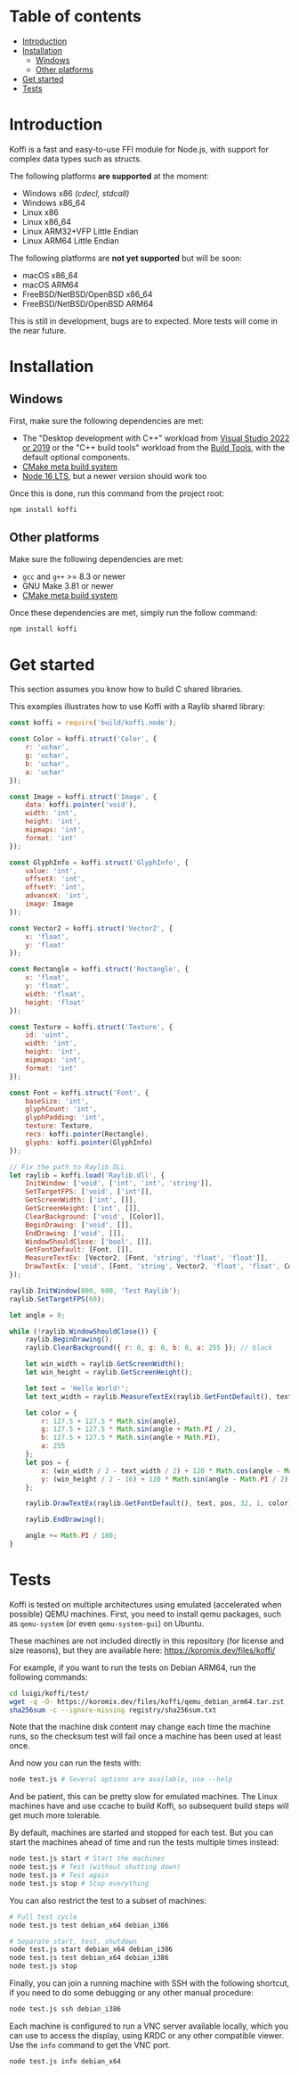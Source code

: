 # Table of contents

- [Introduction](#introduction)
- [Installation](#installation)
  * [Windows](#windows)
  * [Other platforms](#other-platforms)
- [Get started](#get-started)
- [Tests](#tests)

# Introduction

Koffi is a fast and easy-to-use FFI module for Node.js, with support for complex data types such as structs.

The following platforms __are supported__ at the moment:

* Windows x86 *(cdecl, stdcall)*
* Windows x86_64
* Linux x86
* Linux x86_64
* Linux ARM32+VFP Little Endian
* Linux ARM64 Little Endian

The following platforms are __not yet supported__ but will be soon:

* macOS x86_64
* macOS ARM64
* FreeBSD/NetBSD/OpenBSD x86_64
* FreeBSD/NetBSD/OpenBSD ARM64

This is still in development, bugs are to expected. More tests will come in the near future.

# Installation

## Windows

First, make sure the following dependencies are met:

* The "Desktop development with C++" workload from [Visual Studio 2022 or 2019](https://visualstudio.microsoft.com/downloads/) or the "C++ build tools" workload from the [Build Tools](https://visualstudio.microsoft.com/downloads/#build-tools-for-visual-studio-2022), with the default optional components.
* [CMake meta build system](https://cmake.org/)
* [Node 16 LTS](https://nodejs.org/), but a newer version should work too

Once this is done, run this command from the project root:

```sh
npm install koffi
```

## Other platforms

Make sure the following dependencies are met:

* `gcc` and `g++` >= 8.3 or newer
* GNU Make 3.81 or newer
* [CMake meta build system](https://cmake.org/)

Once these dependencies are met, simply run the follow command:

```sh
npm install koffi
```

# Get started

This section assumes you know how to build C shared libraries.

This examples illustrates how to use Koffi with a Raylib shared library:

```js
const koffi = require('build/koffi.node');

const Color = koffi.struct('Color', {
    r: 'uchar',
    g: 'uchar',
    b: 'uchar',
    a: 'uchar'
});

const Image = koffi.struct('Image', {
    data: koffi.pointer('void'),
    width: 'int',
    height: 'int',
    mipmaps: 'int',
    format: 'int'
});

const GlyphInfo = koffi.struct('GlyphInfo', {
    value: 'int',
    offsetX: 'int',
    offsetY: 'int',
    advanceX: 'int',
    image: Image
});

const Vector2 = koffi.struct('Vector2', {
    x: 'float',
    y: 'float'
});

const Rectangle = koffi.struct('Rectangle', {
    x: 'float',
    y: 'float',
    width: 'float',
    height: 'float'
});

const Texture = koffi.struct('Texture', {
    id: 'uint',
    width: 'int',
    height: 'int',
    mipmaps: 'int',
    format: 'int'
});

const Font = koffi.struct('Font', {
    baseSize: 'int',
    glyphCount: 'int',
    glyphPadding: 'int',
    texture: Texture,
    recs: koffi.pointer(Rectangle),
    glyphs: koffi.pointer(GlyphInfo)
});

// Fix the path to Raylib DLL
let raylib = koffi.load('Raylib.dll', {
    InitWindow: ['void', ['int', 'int', 'string']],
    SetTargetFPS: ['void', ['int']],
    GetScreenWidth: ['int', []],
    GetScreenHeight: ['int', []],
    ClearBackground: ['void', [Color]],
    BeginDrawing: ['void', []],
    EndDrawing: ['void', []],
    WindowShouldClose: ['bool', []],
    GetFontDefault: [Font, []],
    MeasureTextEx: [Vector2, [Font, 'string', 'float', 'float']],
    DrawTextEx: ['void', [Font, 'string', Vector2, 'float', 'float', Color]]
});

raylib.InitWindow(800, 600, 'Test Raylib');
raylib.SetTargetFPS(60);

let angle = 0;

while (!raylib.WindowShouldClose()) {
    raylib.BeginDrawing();
    raylib.ClearBackground({ r: 0, g: 0, b: 0, a: 255 }); // black

    let win_width = raylib.GetScreenWidth();
    let win_height = raylib.GetScreenHeight();

    let text = 'Hello World!';
    let text_width = raylib.MeasureTextEx(raylib.GetFontDefault(), text, 32, 1).x;

    let color = {
        r: 127.5 + 127.5 * Math.sin(angle),
        g: 127.5 + 127.5 * Math.sin(angle + Math.PI / 2),
        b: 127.5 + 127.5 * Math.sin(angle + Math.PI),
        a: 255
    };
    let pos = {
        x: (win_width / 2 - text_width / 2) + 120 * Math.cos(angle - Math.PI / 2),
        y: (win_height / 2 - 16) + 120 * Math.sin(angle - Math.PI / 2)
    };

    raylib.DrawTextEx(raylib.GetFontDefault(), text, pos, 32, 1, color);

    raylib.EndDrawing();

    angle += Math.PI / 180;
}

```

# Tests

Koffi is tested on multiple architectures using emulated (accelerated when possible) QEMU machines. First, you need to install qemu packages, such as `qemu-system` (or even `qemu-system-gui`) on Ubuntu.

These machines are not included directly in this repository (for license and size reasons), but they are available here: https://koromix.dev/files/koffi/

For example, if you want to run the tests on Debian ARM64, run the following commands:

```sh
cd luigi/koffi/test/
wget -q -O- https://koromix.dev/files/koffi/qemu_debian_arm64.tar.zst | zstd -d | tar xv
sha256sum -c --ignore-missing registry/sha256sum.txt
```

Note that the machine disk content may change each time the machine runs, so the checksum test will fail once a machine has been used at least once.

And now you can run the tests with:

```sh
node test.js # Several options are available, use --help
```

And be patient, this can be pretty slow for emulated machines. The Linux machines have and use ccache to build Koffi, so subsequent build steps will get much more tolerable.

By default, machines are started and stopped for each test. But you can start the machines ahead of time and run the tests multiple times instead:

```sh
node test.js start # Start the machines
node test.js # Test (without shutting down)
node test.js # Test again
node test.js stop # Stop everything
```

You can also restrict the test to a subset of machines:

```sh
# Full test cycle
node test.js test debian_x64 debian_i386

# Separate start, test, shutdown
node test.js start debian_x64 debian_i386
node test.js test debian_x64 debian_i386
node test.js stop
```

Finally, you can join a running machine with SSH with the following shortcut, if you need to do some debugging or any other manual procedure:

```sh
node test.js ssh debian_i386
```

Each machine is configured to run a VNC server available locally, which you can use to access the display, using KRDC or any other compatible viewer. Use the `info` command to get the VNC port.

```sh
node test.js info debian_x64
```
